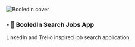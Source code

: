 ![BooledIn cover](https://user-images.githubusercontent.com/78272736/134162673-aac3fb64-1bcd-4303-b51e-55d48f19ddd6.png)
### - 🚗 BooledIn Search Jobs App 
LinkedIn and Trello inspired job search application
